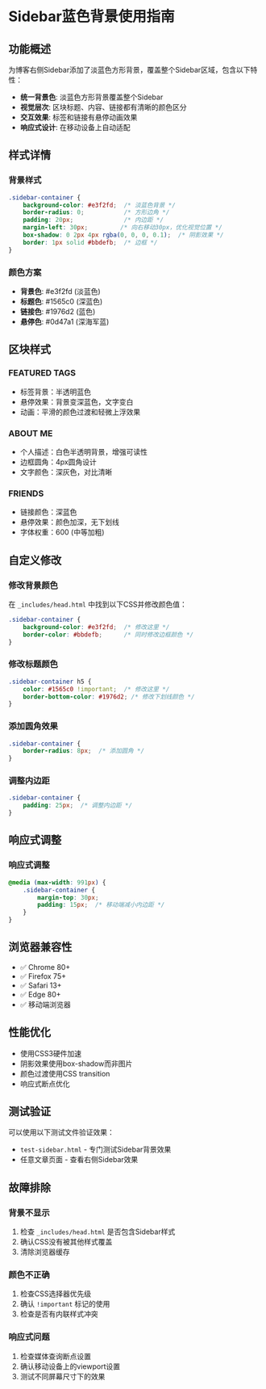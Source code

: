 # Sidebar蓝色背景使用指南

## 功能概述

为博客右侧Sidebar添加了淡蓝色方形背景，覆盖整个Sidebar区域，包含以下特性：

- **统一背景色**: 淡蓝色方形背景覆盖整个Sidebar
- **视觉层次**: 区块标题、内容、链接都有清晰的颜色区分
- **交互效果**: 标签和链接有悬停动画效果
- **响应式设计**: 在移动设备上自动适配

## 样式详情

### 背景样式
```css
.sidebar-container {
    background-color: #e3f2fd;  /* 淡蓝色背景 */
    border-radius: 0;           /* 方形边角 */
    padding: 20px;              /* 内边距 */
    margin-left: 30px;         /* 向右移动30px，优化视觉位置 */
    box-shadow: 0 2px 4px rgba(0, 0, 0, 0.1);  /* 阴影效果 */
    border: 1px solid #bbdefb;  /* 边框 */
}
```

### 颜色方案
- **背景色**: #e3f2fd (淡蓝色)
- **标题色**: #1565c0 (深蓝色)
- **链接色**: #1976d2 (蓝色)
- **悬停色**: #0d47a1 (深海军蓝)

## 区块样式

### FEATURED TAGS
- 标签背景：半透明蓝色
- 悬停效果：背景变深蓝色，文字变白
- 动画：平滑的颜色过渡和轻微上浮效果

### ABOUT ME
- 个人描述：白色半透明背景，增强可读性
- 边框圆角：4px圆角设计
- 文字颜色：深灰色，对比清晰

### FRIENDS
- 链接颜色：深蓝色
- 悬停效果：颜色加深，无下划线
- 字体权重：600 (中等加粗)

## 自定义修改

### 修改背景颜色
在 `_includes/head.html` 中找到以下CSS并修改颜色值：

```css
.sidebar-container {
    background-color: #e3f2fd;  /* 修改这里 */
    border-color: #bbdefb;      /* 同时修改边框颜色 */
}
```

### 修改标题颜色
```css
.sidebar-container h5 {
    color: #1565c0 !important;  /* 修改这里 */
    border-bottom-color: #1976d2; /* 修改下划线颜色 */
}
```

### 添加圆角效果
```css
.sidebar-container {
    border-radius: 8px;  /* 添加圆角 */
}
```

### 调整内边距
```css
.sidebar-container {
    padding: 25px;  /* 调整内边距 */
}
```

## 响应式调整

### 响应式调整
```css
@media (max-width: 991px) {
    .sidebar-container {
        margin-top: 30px;
        padding: 15px;  /* 移动端减小内边距 */
    }
}
```

## 浏览器兼容性

- ✅ Chrome 80+
- ✅ Firefox 75+
- ✅ Safari 13+
- ✅ Edge 80+
- ✅ 移动端浏览器

## 性能优化

- 使用CSS3硬件加速
- 阴影效果使用box-shadow而非图片
- 颜色过渡使用CSS transition
- 响应式断点优化

## 测试验证

可以使用以下测试文件验证效果：
- `test-sidebar.html` - 专门测试Sidebar背景效果
- 任意文章页面 - 查看右侧Sidebar效果

## 故障排除

### 背景不显示
1. 检查 `_includes/head.html` 是否包含Sidebar样式
2. 确认CSS没有被其他样式覆盖
3. 清除浏览器缓存

### 颜色不正确
1. 检查CSS选择器优先级
2. 确认 `!important` 标记的使用
3. 检查是否有内联样式冲突

### 响应式问题
1. 检查媒体查询断点设置
2. 确认移动设备上的viewport设置
3. 测试不同屏幕尺寸下的效果